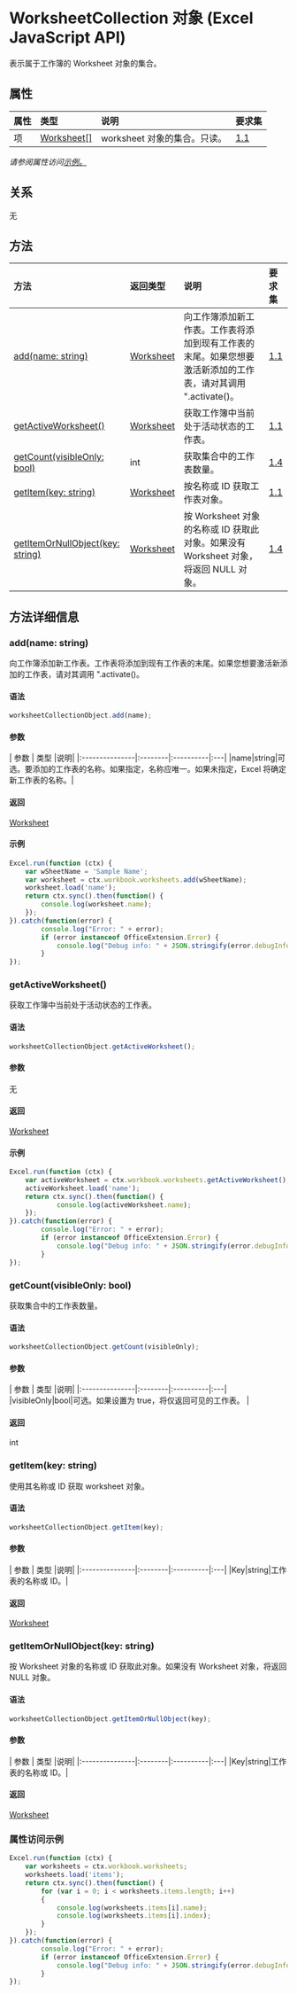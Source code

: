 # <a name="worksheetcollection-object-javascript-api-for-excel"></a>WorksheetCollection 对象 (Excel JavaScript API)

表示属于工作簿的 Worksheet 对象的集合。

## <a name="properties"></a>属性

| 属性       | 类型    |说明| 要求集|
|:---------------|:--------|:----------|:----|
|项|[Worksheet[]](worksheet.md)|worksheet 对象的集合。只读。|[1.1](../requirement-sets/excel-api-requirement-sets.md)|

_请参阅属性访问[示例。](#property-access-examples)_

## <a name="relationships"></a>关系
无


## <a name="methods"></a>方法

| 方法           | 返回类型    |说明| 要求集|
|:---------------|:--------|:----------|:----|
|[add(name: string)](#addname-string)|[Worksheet](worksheet.md)|向工作簿添加新工作表。工作表将添加到现有工作表的末尾。如果您想要激活新添加的工作表，请对其调用 ".activate()。|[1.1](../requirement-sets/excel-api-requirement-sets.md)|
|[getActiveWorksheet()](#getactiveworksheet)|[Worksheet](worksheet.md)|获取工作簿中当前处于活动状态的工作表。|[1.1](../requirement-sets/excel-api-requirement-sets.md)|
|[getCount(visibleOnly: bool)](#getcountvisibleonly-bool)|int|获取集合中的工作表数量。|[1.4](../requirement-sets/excel-api-requirement-sets.md)|
|[getItem(key: string)](#getitemkey-string)|[Worksheet](worksheet.md)|按名称或 ID 获取工作表对象。|[1.1](../requirement-sets/excel-api-requirement-sets.md)|
|[getItemOrNullObject(key: string)](#getitemornullobjectkey-string)|[Worksheet](worksheet.md)|按 Worksheet 对象的名称或 ID 获取此对象。如果没有 Worksheet 对象，将返回 NULL 对象。|[1.4](../requirement-sets/excel-api-requirement-sets.md)|

## <a name="method-details"></a>方法详细信息


### <a name="addname-string"></a>add(name: string)
向工作簿添加新工作表。工作表将添加到现有工作表的末尾。如果您想要激活新添加的工作表，请对其调用 ".activate()。

#### <a name="syntax"></a>语法
```js
worksheetCollectionObject.add(name);
```

#### <a name="parameters"></a>参数
| 参数       | 类型    |说明|
|:---------------|:--------|:----------|:---|
|name|string|可选。要添加的工作表的名称。如果指定，名称应唯一。如果未指定，Excel 将确定新工作表的名称。|

#### <a name="returns"></a>返回
[Worksheet](worksheet.md)

#### <a name="examples"></a>示例

```js
Excel.run(function (ctx) { 
    var wSheetName = 'Sample Name';
    var worksheet = ctx.workbook.worksheets.add(wSheetName);
    worksheet.load('name');
    return ctx.sync().then(function() {
        console.log(worksheet.name);
    });
}).catch(function(error) {
        console.log("Error: " + error);
        if (error instanceof OfficeExtension.Error) {
            console.log("Debug info: " + JSON.stringify(error.debugInfo));
        }
});
```


### <a name="getactiveworksheet"></a>getActiveWorksheet()
获取工作簿中当前处于活动状态的工作表。

#### <a name="syntax"></a>语法
```js
worksheetCollectionObject.getActiveWorksheet();
```

#### <a name="parameters"></a>参数
无

#### <a name="returns"></a>返回
[Worksheet](worksheet.md)

#### <a name="examples"></a>示例

```js
Excel.run(function (ctx) {  
    var activeWorksheet = ctx.workbook.worksheets.getActiveWorksheet();
    activeWorksheet.load('name');
    return ctx.sync().then(function() {
            console.log(activeWorksheet.name);
    });
}).catch(function(error) {
        console.log("Error: " + error);
        if (error instanceof OfficeExtension.Error) {
            console.log("Debug info: " + JSON.stringify(error.debugInfo));
        }
});
```


### <a name="getcountvisibleonly-bool"></a>getCount(visibleOnly: bool)
获取集合中的工作表数量。

#### <a name="syntax"></a>语法
```js
worksheetCollectionObject.getCount(visibleOnly);
```

#### <a name="parameters"></a>参数
| 参数       | 类型    |说明|
|:---------------|:--------|:----------|:---|
|visibleOnly|bool|可选。如果设置为 true，将仅返回可见的工作表。 |

#### <a name="returns"></a>返回
int

### <a name="getitemkey-string"></a>getItem(key: string)
使用其名称或 ID 获取 worksheet 对象。

#### <a name="syntax"></a>语法
```js
worksheetCollectionObject.getItem(key);
```

#### <a name="parameters"></a>参数
| 参数       | 类型    |说明|
|:---------------|:--------|:----------|:---|
|Key|string|工作表的名称或 ID。|

#### <a name="returns"></a>返回
[Worksheet](worksheet.md)

### <a name="getitemornullobjectkey-string"></a>getItemOrNullObject(key: string)
按 Worksheet 对象的名称或 ID 获取此对象。如果没有 Worksheet 对象，将返回 NULL 对象。

#### <a name="syntax"></a>语法
```js
worksheetCollectionObject.getItemOrNullObject(key);
```

#### <a name="parameters"></a>参数
| 参数       | 类型    |说明|
|:---------------|:--------|:----------|:---|
|Key|string|工作表的名称或 ID。|

#### <a name="returns"></a>返回
[Worksheet](worksheet.md)
### <a name="property-access-examples"></a>属性访问示例
```js
Excel.run(function (ctx) { 
    var worksheets = ctx.workbook.worksheets;
    worksheets.load('items');
    return ctx.sync().then(function() {
        for (var i = 0; i < worksheets.items.length; i++)
        {
            console.log(worksheets.items[i].name);
            console.log(worksheets.items[i].index);
        }
    });
}).catch(function(error) {
        console.log("Error: " + error);
        if (error instanceof OfficeExtension.Error) {
            console.log("Debug info: " + JSON.stringify(error.debugInfo));
        }
});
```
